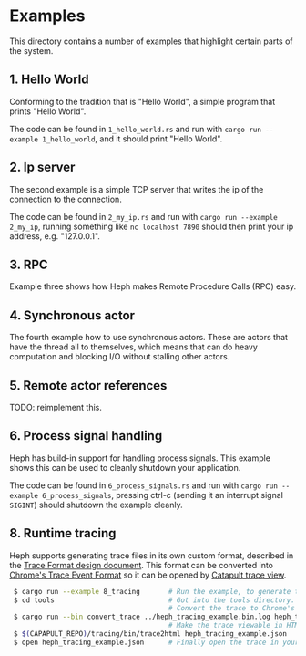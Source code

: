 # Examples

This directory contains a number of examples that highlight certain parts of the
system.


## 1. Hello World

Conforming to the tradition that is "Hello World", a simple program that prints
"Hello World".

The code can be found in `1_hello_world.rs` and run with `cargo run --example
1_hello_world`, and it should print "Hello World".


## 2. Ip server

The second example is a simple TCP server that writes the ip of the connection
to the connection.

The code can be found in `2_my_ip.rs` and run with `cargo run --example
2_my_ip`, running something like `nc localhost 7890` should then print your ip
address, e.g. "127.0.0.1".


## 3. RPC

Example three shows how Heph makes Remote Procedure Calls (RPC) easy.


## 4. Synchronous actor

The fourth example how to use synchronous actors. These are actors that have the
thread all to themselves, which means that can do heavy computation and blocking
I/O without stalling other actors.


## 5. Remote actor references

TODO: reimplement this.


## 6. Process signal handling

Heph has build-in support for handling process signals. This example shows this
can be used to cleanly shutdown your application.

The code can be found in `6_process_signals.rs` and run with `cargo run
--example 6_process_signals`, pressing ctrl-c (sending it an interrupt signal
`SIGINT`) should shutdown the example cleanly.


## 8. Runtime tracing

Heph supports generating trace files in its own custom format, described in the
[Trace Format design document]. This format can be converted into [Chrome's
Trace Event Format] so it can be opened by [Catapult trace view].

```bash
 $ cargo run --example 8_tracing       # Run the example, to generate the trace.
 $ cd tools                            # Got into the tools directory.
                                       # Convert the trace to Chrome's format.
 $ cargo run --bin convert_trace ../heph_tracing_example.bin.log heph_tracing_example.json
                                       # Make the trace viewable in HTML.
 $ $(CAPAPULT_REPO)/tracing/bin/trace2html heph_tracing_example.json
 $ open heph_tracing_example.json      # Finally open the trace in your browser.
```

[Trace Format design document]: ../doc/Trace%20Format.md
[Chrome's Trace Event Format]: https://docs.google.com/document/d/1CvAClvFfyA5R-PhYUmn5OOQtYMH4h6I0nSsKchNAySU/preview
[Catapult trace view]: https://chromium.googlesource.com/catapult/+/refs/heads/master/tracing/README.md
